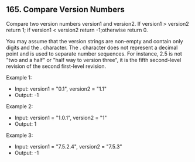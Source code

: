 ## 165. Compare Version Numbers

Compare two version numbers version1 and version2.
If version1 > version2 return 1; if version1 < version2 return -1;otherwise return 0.

You may assume that the version strings are non-empty and contain only digits and the . character.
The . character does not represent a decimal point and is used to separate number sequences.
For instance, 2.5 is not "two and a half" or "half way to version three", it is the fifth second-level revision of the second first-level revision.

Example 1:

- Input: version1 = "0.1", version2 = "1.1"
- Output: -1

Example 2:

- Input: version1 = "1.0.1", version2 = "1"
- Output: 1

Example 3:

- Input: version1 = "7.5.2.4", version2 = "7.5.3"
- Output: -1

